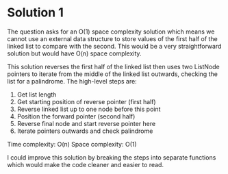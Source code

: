 # Solution 1
The question asks for an O(1) space complexity solution which means we cannot use an external data structure to store values of the first half of the linked list to compare with the second. This would be a very straightforward solution but would have O(n) space complexity.

This solution reverses the first half of the linked list then uses two ListNode pointers to iterate from the middle of the linked list outwards, checking the list for a palindrome. The high-level steps are:
1. Get list length
2. Get starting position of reverse pointer (first half)
3. Reverse linked list up to one node before this point
4. Position the forward pointer (second half)
5. Reverse final node and start reverse pointer here
6. Iterate pointers outwards and check palindrome

Time complexity: O(n)
Space complexity: O(1)

I could improve this solution by breaking the steps into separate functions which would make the code cleaner and easier to read.